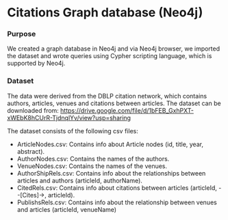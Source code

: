 # Citations Graph database (Neo4j)

### Purpose
We created a graph database in Neo4j and via Neo4j browser, we imported the dataset and wrote queries using Cypher scripting language, which is supported by Neo4j. 

### Dataset
The data were derived from the DBLP citation network, which contains authors, articles, venues and citations between articles. 
The dataset can be downloaded from: https://drive.google.com/file/d/1bFEB_GxhPXT-xWEbK8hCUrR-TjdnqlYv/view?usp=sharing


The dataset consists of the following csv files: 
* ArticleNodes.csv: Contains info about Article nodes (id, title, year, abstract). 
* AuthorNodes.csv: Contains the names of the authors. 
* VenueNodes.csv: Contains the names of the venues. 
* AuthorShipRels.csv: Contains info about the relationships between articles and authors (articleId, authorName). 
* CitedRels.csv: Contains info about citations between articles (articleId, --[Cites]->, articleId). 
* PublishsRels.csv: Contains info about the relationship between venues and articles (articleId, venueName)


